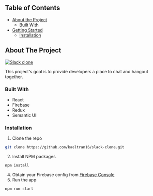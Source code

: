 
<!-- TABLE OF CONTENTS -->
## Table of Contents

* [About the Project](#about-the-project)
  * [Built With](#built-with)
* [Getting Started](#getting-started)
  * [Installation](#installation)



<!-- ABOUT THE PROJECT -->
## About The Project

[![Slack clone][product-screenshot]](https://devchat.kaelpg.dev)

This project's goal is to provide developers a place to chat and hangout together.

### Built With
* React
* Firebase
* Redux
* Semantic UI
### Installation

1. Clone the repo
```sh
git clone https://github.com/kaeltran16/slack-clone.git
```
2. Install NPM packages
```sh
npm install
```
4. Obtain your Firebase config from [Firebase Console](https://console.firebase.google.com/?pli=1)
3. Run the app
```JS
npm run start
```

[product-screenshot]: https://res.cloudinary.com/medium-cloned/image/upload/q_auto/v1575321964/devchat.png
